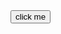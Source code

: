 <html>
<body>
<div id="content"></div>
<button id="button">click me</button>

<script type="text/javascript">
function generateQuote() {
	var quote = []

	quote[0] = "This is the first quote"
	quote[1] = "This is the second quote"
	quote[2] = "This is the third quote"
	quote[3] = "This is the forth quote"
	quote[4] = "This is the fifth quote"
	quote[5] = "This is the sixth quote"
	quote[6] = "This is the seventh quote"
	quote[7] = "This is the eighth quote"
	quote[8] = "This is the ninth quote"
	quote[9] = "This is the tenth quote"
	quote[10] = "This is the eleventh quote"

	var number = Math.random();
	var quotecount = quote.length;
	var randomquote = Math.floor(quotecount * number);

	var output = document.getElementById("content");
	output.innerHTML = quote[randomquote];
}

var button = document.getElementById("button");
	
button.addEventListener("click", generateQuote);

var name = []

name[0] = "Matt"
name[1] = "
name[2] = "
name[3] = "
name[4] = "
name[5] = "
name[6] = "
name[7] = "
name[8] = "
name[9] = "
name[10] = "

</script>
</body>
</html>
